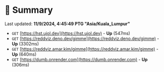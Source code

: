 # 📖 Summary
Last updated: **11/9/2024, 4:45:49 PTG "Asia/Kuala_Lumpur"**

- `GET` [https://hst.ujol.dev](https://hst.ujol.dev) - **Up** (547ms)
- `GET` [https://reddviz.deno.dev/gimme](https://reddviz.deno.dev/gimme) - **Up** (3302ms)
- `GET` [https://reddviz.amar.kim/gimme](https://reddviz.amar.kim/gimme) - **Up** (640ms)
- `GET` [https://dumb.onrender.com](https://dumb.onrender.com) - **Up** (306ms)
